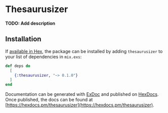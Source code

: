 # Thesaurusizer

**TODO: Add description**

## Installation

If [available in Hex](https://hex.pm/docs/publish), the package can be installed
by adding `thesaurusizer` to your list of dependencies in `mix.exs`:

```elixir
def deps do
  [
    {:thesaurusizer, "~> 0.1.0"}
  ]
end
```

Documentation can be generated with [ExDoc](https://github.com/elixir-lang/ex_doc)
and published on [HexDocs](https://hexdocs.pm). Once published, the docs can
be found at [https://hexdocs.pm/thesaurusizer](https://hexdocs.pm/thesaurusizer).

